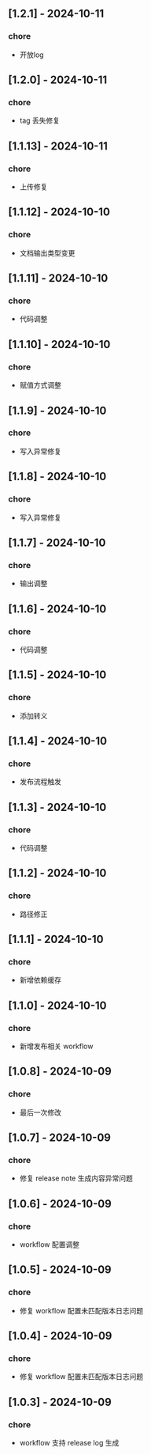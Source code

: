 ## [1.2.1] - 2024-10-11
### chore
- 开放log
## [1.2.0] - 2024-10-11
### chore
- tag 丢失修复
## [1.1.13] - 2024-10-11
### chore
- 上传修复
## [1.1.12] - 2024-10-10
### chore
- 文档输出类型变更
## [1.1.11] - 2024-10-10
### chore
- 代码调整
## [1.1.10] - 2024-10-10
### chore
- 赋值方式调整
## [1.1.9] - 2024-10-10
### chore
- 写入异常修复
## [1.1.8] - 2024-10-10
### chore
- 写入异常修复
## [1.1.7] - 2024-10-10
### chore
- 输出调整
## [1.1.6] - 2024-10-10
### chore
- 代码调整
## [1.1.5] - 2024-10-10
### chore
- 添加转义
## [1.1.4] - 2024-10-10
### chore
- 发布流程触发
## [1.1.3] - 2024-10-10
### chore
- 代码调整
## [1.1.2] - 2024-10-10
### chore
- 路径修正
## [1.1.1] - 2024-10-10
### chore
- 新增依赖缓存
## [1.1.0] - 2024-10-10
### chore
- 新增发布相关 workflow
## [1.0.8] - 2024-10-09
### chore
- 最后一次修改
## [1.0.7] - 2024-10-09
### chore
- 修复 release note 生成内容异常问题
## [1.0.6] - 2024-10-09
### chore
- workflow 配置调整
## [1.0.5] - 2024-10-09
### chore
- 修复 workflow 配置未匹配版本日志问题
## [1.0.4] - 2024-10-09
### chore
- 修复 workflow 配置未匹配版本日志问题
## [1.0.3] - 2024-10-09
### chore
- workflow 支持 release log 生成